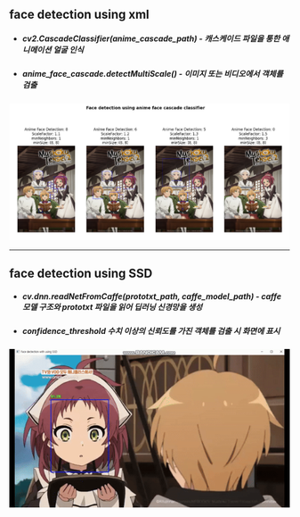 ## face detection using xml
+ ##### cv2.CascadeClassifier(anime_cascade_path) - 캐스케이드 파일을 통한 애니메이션 얼굴 인식
+ ##### anime_face_cascade.detectMultiScale() - 이미지 또는 비디오에서 객체를 검출
![face detection using xml](./Images/face_detection_xml_mushoku_tensei.PNG)
- - -
## face detection using SSD
+ ##### cv.dnn.readNetFromCaffe(prototxt_path, caffe_model_path) - caffe 모델 구조와 prototxt 파일을 읽어 딥러닝 신경망을 생성
+ ##### confidence_threshold 수치 이상의 신뢰도를 가진 객체를 검출 시 화면에 표시
![face detection using SSD](./Images/face_detection_using_SSD.gif)
